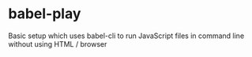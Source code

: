 # babel-play
Basic setup which uses babel-cli to run JavaScript files in command line without using HTML / browser
